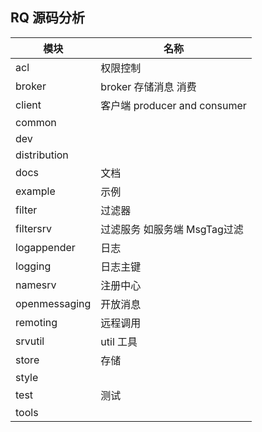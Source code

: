 ## RQ 源码分析

| 模块          | 名称                         |
| ------------- | ---------------------------- |
| acl           | 权限控制                     |
| broker        | broker 存储消息 消费         |
| client        | 客户端 producer and consumer |
| common        |                              |
| dev           |                              |
| distribution  |                              |
| docs          | 文档                         |
| example       | 示例                         |
| filter        | 过滤器                       |
| filtersrv     | 过滤服务 如服务端 MsgTag过滤 |
| logappender   | 日志                         |
| logging       | 日志主键                     |
| namesrv       | 注册中心                     |
| openmessaging | 开放消息                     |
| remoting      | 远程调用                     |
| srvutil       | util 工具                    |
| store         | 存储                         |
| style         |                              |
| test          | 测试                         |
| tools         |                              |

